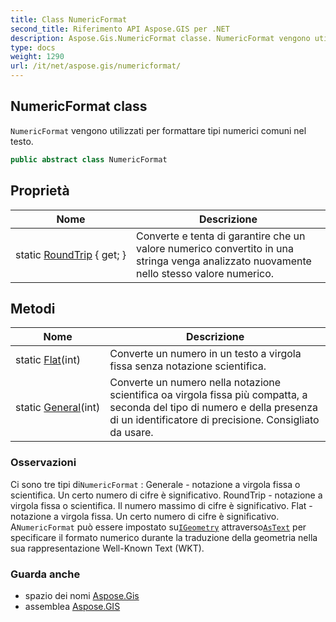 ```yaml
---
title: Class NumericFormat
second_title: Riferimento API Aspose.GIS per .NET
description: Aspose.Gis.NumericFormat classe. NumericFormat vengono utilizzati per formattare tipi numerici comuni nel testo.
type: docs
weight: 1290
url: /it/net/aspose.gis/numericformat/
---
```

## NumericFormat class

`NumericFormat` vengono utilizzati per formattare tipi numerici comuni nel testo.

```csharp
public abstract class NumericFormat
```

## Proprietà

| Nome | Descrizione |
| --- | --- |
| static [RoundTrip](../../aspose.gis/numericformat/roundtrip/) { get; } | Converte e tenta di garantire che un valore numerico convertito in una stringa venga analizzato nuovamente nello stesso valore numerico. |

## Metodi

| Nome | Descrizione |
| --- | --- |
| static [Flat](../../aspose.gis/numericformat/flat/)(int) | Converte un numero in un testo a virgola fissa senza notazione scientifica. |
| static [General](../../aspose.gis/numericformat/general/)(int) | Converte un numero nella notazione scientifica oa virgola fissa più compatta, a seconda del tipo di numero e della presenza di un identificatore di precisione. Consigliato da usare. |

### Osservazioni

Ci sono tre tipi di`NumericFormat` :  Generale - notazione a virgola fissa o scientifica. Un certo numero di cifre è significativo. RoundTrip - notazione a virgola fissa o scientifica. Il numero massimo di cifre è significativo. Flat - notazione a virgola fissa. Un certo numero di cifre è significativo. A`NumericFormat` può essere impostato su[`IGeometry`](../../aspose.gis.geometries/igeometry/) attraverso[`AsText`](../../aspose.gis.geometries/igeometry/astext/) per specificare il formato numerico durante la traduzione della geometria nella sua rappresentazione Well-Known Text (WKT).

### Guarda anche

* spazio dei nomi [Aspose.Gis](../../aspose.gis/)
* assemblea [Aspose.GIS](../../)


